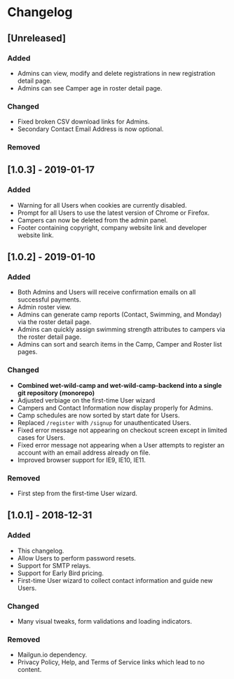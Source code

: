 # Changelog

## [Unreleased]

### Added

- Admins can view, modify and delete registrations in new registration detail page.
- Admins can see Camper age in roster detail page.

### Changed

- Fixed broken CSV download links for Admins.
- Secondary Contact Email Address is now optional.

### Removed

## [1.0.3] - 2019-01-17

### Added

- Warning for all Users when cookies are currently disabled.
- Prompt for all Users to use the latest version of Chrome or Firefox.
- Campers can now be deleted from the admin panel.
- Footer containing copyright, company website link and developer website link.

## [1.0.2] - 2019-01-10

### Added

- Both Admins and Users will receive confirmation emails on all successful payments.
- Admin roster view.
- Admins can generate camp reports (Contact, Swimming, and Monday) via the roster detail page.
- Admins can quickly assign swimming strength attributes to campers via the roster detail page.
- Admins can sort and search items in the Camp, Camper and Roster list pages.

### Changed

- **Combined wet-wild-camp and wet-wild-camp-backend into a single git repository (monorepo)**
- Adjusted verbiage on the first-time User wizard
- Campers and Contact Information now display properly for Admins.
- Camp schedules are now sorted by start date for Users.
- Replaced `/register` with `/signup` for unauthenticated Users.
- Fixed error message not appearing on checkout screen except in limited cases for Users.
- Fixed error message not appearing when a User attempts to register an account with an email address already on file.
- Improved browser support for IE9, IE10, IE11.

### Removed

- First step from the first-time User wizard.

## [1.0.1] - 2018-12-31

### Added

- This changelog.
- Allow Users to perform password resets.
- Support for SMTP relays.
- Support for Early Bird pricing.
- First-time User wizard to collect contact information and guide new Users.

### Changed

- Many visual tweaks, form validations and loading indicators.

### Removed

- Mailgun.io dependency.
- Privacy Policy, Help, and Terms of Service links which lead to no content.
